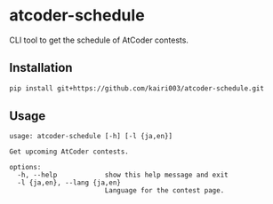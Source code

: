 # atcoder-schedule

CLI tool to get the schedule of AtCoder contests.

## Installation

```bash
pip install git+https://github.com/kairi003/atcoder-schedule.git
```

## Usage

```
usage: atcoder-schedule [-h] [-l {ja,en}]

Get upcoming AtCoder contests.

options:
  -h, --help            show this help message and exit
  -l {ja,en}, --lang {ja,en}
                        Language for the contest page.
```


